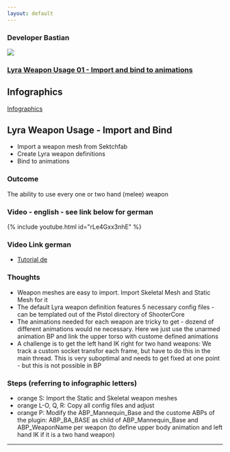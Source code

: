 ```yaml
---
layout: default
---
```

### Developer Bastian

<img src="{{site.url}}/www/assets/images/lyra_weapon.png" style="display: block; margin: auto;" class="medium-zoom-image" />

### [Lyra Weapon Usage 01 - Import and bind to animations](#lyra-weapon-usage-import-and-bin)

## Infographics
[Infographics](https://github.com/DeveloperBastian/Unreal-Lyra-Concepts/blob/main/infographics/Unreal%20Lyra.pdf)

## Lyra Weapon Usage - Import and Bind
*	Import a weapon mesh from Sektchfab
*	Create Lyra weapon definitions
*	Bind to animations

### Outcome
The ability to use every one or two hand (melee) weapon

### Video - english - see link below for german
{% include youtube.html id="rLe4Gxx3nhE" %}

### Video Link german
*	[Tutorial de](https://youtu.be/0WIOMtV1KjM)


### Thoughts
*	Weapon meshes are easy to import. Import Skeletal Mesh and Static Mesh for it
*	The default Lyra weapon definition features 5 necessary config files - can be templated out of the Pistol directory of ShooterCore
*	The animations needed for each weapon are tricky to get - dozend of different animations would ne necessary. Here we just use the unarmed animation BP and link the upper torso with custome defined animations
*	A challenge is to get the left hand IK right for two hand weapons: We track a custom socket  transfor each frame, but have to do this in the main thread. This is very suboptimal and needs to get fixed at one point - but this is not possible in BP

### Steps (referring to infographic letters)
*	orange S: 			Import the Static and Skeletal weapon meshes
*	orange L-O, Q, R:	Copy all config files and adjust
*	orange P:			Modify the ABP_Mannequin_Base and the custome ABPs of the plugin: ABP_BA_BASE as child of ABP_Mannequin_Base and ABP_WeaponName per weapon (to define upper body animation and left hand IK if it is a two hand weapon)

***
